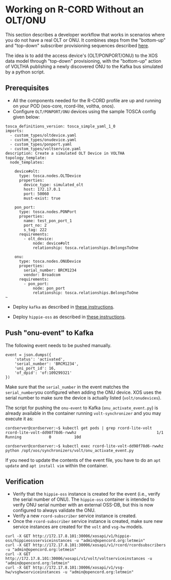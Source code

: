 # Working on R-CORD Without an OLT/ONU

This section describes a developer workflow that works in scenarios
where you do not have a real OLT or ONU. It combines steps from
the "bottom-up" and "top-down" subscriber provisioning sequences
described [here](../profiles/rcord/configuration.md).

The idea is to add the access device's (OLT/PONPORT/ONU) to the XOS
data model through "top-down" provisioning, with the "bottom-up"
action of VOLTHA publishing a newly discovered ONU to the Kafka bus
simulated by a python script.

## Prerequisites

- All the components needed for the R-CORD profile are up and running
   on your POD (xos-core, rcord-lite, voltha, onos).
- Configure `OLT/PONPORT/ONU` devices using the sample
   TOSCA config given below:

```shell
tosca_definitions_version: tosca_simple_yaml_1_0
imports:
  - custom_types/oltdevice.yaml
  - custom_types/onudevice.yaml
  - custom_types/ponport.yaml
  - custom_types/voltservice.yaml
description: Create a simulated OLT Device in VOLTHA
topology_template:
  node_templates:

    device#olt:
      type: tosca.nodes.OLTDevice
      properties:
        device_type: simulated_olt
        host: 172.17.0.1
        port: 50060
        must-exist: true

    pon_port:
      type: tosca.nodes.PONPort
      properties:
        name: test_pon_port_1
        port_no: 2
        s_tag: 222
      requirements:
        - olt_device:
            node: device#olt
            relationship: tosca.relationships.BelongsToOne

    onu:
      type: tosca.nodes.ONUDevice
      properties:
        serial_number: BRCM1234
        vendor: Broadcom
      requirements:
        - pon_port:
            node: pon_port
            relationship: tosca.relationships.BelongsToOne
~
```

- Deploy `kafka` as described in [these instructions](../charts/kafka.md).

- Deploy `hippie-oss` as described in [these instructions](../charts/hippie-oss.md).

## Push "onu-event" to Kafka

The following event needs to be pushed manually.

```shell
event = json.dumps({
    'status': 'activated',
    'serial_number': 'BRCM1234',
    'uni_port_id': 16,
    'of_dpid': 'of:109299321'
})
```

Make sure that the `serial_number` in the event matches the
`serial_number`you configured when adding the ONU device.
XOS uses the serial number to make sure the device is actually
listed (`volt/onudevices`).

The script for pushing the `onu-event` to Kafka
(`onu_activate_event.py`) is already available in the container
running `volt-synchronizer` and you may execute it as:

```shell
cordserver@cordserver:~$ kubectl get pods | grep rcord-lite-volt
rcord-lite-volt-dd98f78d6-rwwhz                                   1/1       Running            0          10d

cordserver@cordserver:~$ kubectl exec rcord-lite-volt-dd98f78d6-rwwhz python /opt/xos/synchronizers/volt/onu_activate_event.py
```

If you need to update the contents of the event file, you have to do
an `apt update` and `apt install vim` within the container.

## Verification

- Verify that the `hippie-oss` instance is created for the event
   (i.e., verify the serial number of ONU). The `hippie-oss` container
   is intended to verify ONU serial number with an external OSS-DB,
   but this is now configured to always validate the ONU.
- Verify a new `rcord-subscriber` service instance is created.
- Once the `rcord-subscriber` service instance is created, make sure
   new service instances are created for the `volt` and `vsg-hw` models.

```shell
curl -X GET http://172.17.8.101:30006/xosapi/v1/hippie-oss/hippieossserviceinstances -u "admin@opencord.org:letmein"
curl -X GET http://172.17.8.101:30006/xosapi/v1/rcord/rcordsubscribers -u "admin@opencord.org:letmein"
curl -X GET http://172.17.8.101:30006/xosapi/v1/volt/voltserviceinstances -u "admin@opencord.org:letmein"
curl -X GET http://172.17.8.101:30006/xosapi/v1/vsg-hw/vsghwserviceinstances -u "admin@opencord.org:letmein"
```

